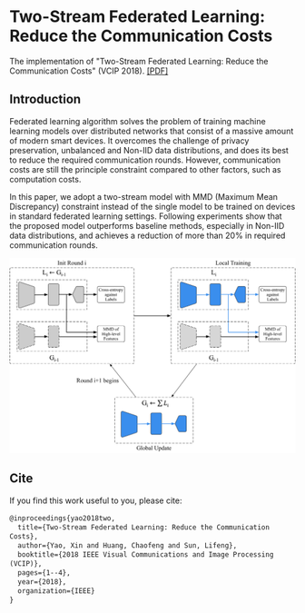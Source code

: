 # Two-Stream Federated Learning: Reduce the Communication Costs

The implementation of "Two-Stream Federated Learning: Reduce the Communication Costs" (VCIP 2018). [[PDF]](https://ieeexplore.ieee.org/abstract/document/8698609)

## Introduction

Federated learning algorithm solves the problem of training machine learning models over distributed networks that consist of a massive amount of modern smart devices.
It overcomes the challenge of privacy preservation, unbalanced and Non-IID data distributions, and does its best to reduce the required communication rounds. 
However, communication costs are still the principle constraint compared to other factors, such as computation costs.

In this paper, we adopt a  two-stream model with MMD (Maximum Mean Discrepancy) constraint instead of the single model to be trained on devices in standard federated learning settings. 
Following experiments show that the proposed model outperforms baseline methods, especially in Non-IID data distributions, and achieves a reduction of more than 20\% in required communication rounds.

![overview](overview.png)

## Cite

If you find this work useful to you, please cite:

```
@inproceedings{yao2018two,
  title={Two-Stream Federated Learning: Reduce the Communication Costs},
  author={Yao, Xin and Huang, Chaofeng and Sun, Lifeng},
  booktitle={2018 IEEE Visual Communications and Image Processing (VCIP)},
  pages={1--4},
  year={2018},
  organization={IEEE}
}
```
